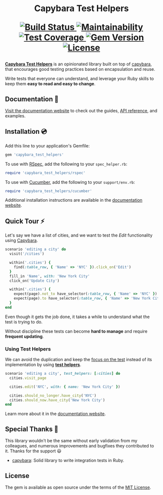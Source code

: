 [docs]: https://capybara-test-helpers.netlify.app/
[api]: https://capybara-test-helpers.netlify.app/api/
[design patterns]: https://capybara-test-helpers.netlify.app/guide/advanced/design-patterns
[installation]: https://capybara-test-helpers.netlify.app/installation
[capybara]: https://github.com/teamcapybara/capybara
[capybara dsl]: https://github.com/teamcapybara/capybara#the-dsl
[capybara querying]: https://github.com/teamcapybara/capybara#querying
[cucumber]: https://github.com/cucumber/cucumber-ruby
[rspec]: https://github.com/rspec/rspec
[rspec matchers]: https://relishapp.com/rspec/rspec-expectations/docs/built-in-matchers
[rspec-rails]: https://github.com/rspec/rspec-rails#installation
[trailing_commas]: https://maximomussini.com/posts/trailing-commas/
[testing_robots]: https://jakewharton.com/testing-robots/
[page_objects]: https://martinfowler.com/bliki/PageObject.html
[rspec_injection]: https://github.com/ElMassimo/capybara_test_helpers/blob/master/examples/rails_app/spec/system/cities_spec.rb#L7
[rspec_global_injection]: https://github.com/ElMassimo/capybara_test_helpers/blob/master/examples/rails_app/spec/system/support/default_test_helpers.rb#L8
[cucumber_injection]: https://github.com/ElMassimo/capybara_test_helpers/blob/master/examples/rails_app/features/step_definitions/city_steps.rb#L3
[example app]: https://github.com/ElMassimo/capybara_test_helpers/blob/master/examples/rails_app
[capybara_test_helpers_tests]: https://github.com/ElMassimo/capybara_test_helpers/blob/master/spec
[positive and negative assertions]: https://maximomussini.com/posts/cucumber-to_or_not_to/
[should]: https://github.com/ElMassimo/capybara_test_helpers/blob/master/lib/capybara_test_helpers/assertions.rb#L10-L15
[should_not]: https://github.com/ElMassimo/capybara_test_helpers/blob/master/lib/capybara_test_helpers/assertions.rb#L17-L22
[rails_integration]: https://github.com/ElMassimo/capybara_test_helpers/commit/c512e39987215e30227dad45e775480bc1348325
[cucumber_integration]: https://github.com/ElMassimo/capybara_test_helpers/commit/68e20cb40ba409c50f88f8b745eb908fb067a0aa

<h1 align="center">
  Capybara Test Helpers
  <p align="center">
    <a href="https://github.com/ElMassimo/capybara_test_helpers/actions">
      <img alt="Build Status" src="https://github.com/ElMassimo/capybara_test_helpers/workflows/build/badge.svg"/>
    </a>
    <a href="https://codeclimate.com/github/ElMassimo/capybara_test_helpers">
      <img alt="Maintainability" src="https://codeclimate.com/github/ElMassimo/capybara_test_helpers/badges/gpa.svg"/>
    </a>
    <a href="https://codeclimate.com/github/ElMassimo/capybara_test_helpers">
      <img alt="Test Coverage" src="https://codeclimate.com/github/ElMassimo/capybara_test_helpers/badges/coverage.svg"/>
    </a>
    <a href="https://rubygems.org/gems/capybara_test_helpers">
      <img alt="Gem Version" src="https://img.shields.io/gem/v/capybara_test_helpers.svg?colorB=e9573f"/>
    </a>
    <a href="https://github.com/ElMassimo/capybara_test_helpers/blob/master/LICENSE.txt">
      <img alt="License" src="https://img.shields.io/badge/license-MIT-428F7E.svg"/>
    </a>
  </p>
</h1>

[__Capybara Test Helpers__](https://github.com/ElMassimo/capybara_test_helpers) is
an opinionated library built on top of [capybara], that encourages good testing
practices based on encapsulation and reuse.

Write tests that everyone can understand, and leverage your Ruby skills to keep them __easy to read and easy to change__.

## Documentation 📖

[Visit the documentation website][docs] to check out the guides, [API reference][api], and examples.

## Installation 💿

Add this line to your application's Gemfile:

```ruby
gem 'capybara_test_helpers'
```

To use with [RSpec], add the following to your `spec_helper.rb`:

```ruby
require 'capybara_test_helpers/rspec'
```

To use with [Cucumber], add the following to your `support/env.rb`:

```ruby
require 'capybara_test_helpers/cucumber'
```

Additional installation instructions are available in the [documentation website][installation].

## Quick Tour ⚡️

Let's say we have a list of cities, and we want to test the _Edit_ functionality using [Capybara].

```ruby
scenario 'editing a city' do
  visit('/cities')

  within('.cities') {
    find(:table_row, { 'Name' => 'NYC' }).click_on('Edit')
  }
  fill_in 'Name', with: 'New York City'
  click_on('Update City')

  within('.cities') {
    expect(page).not_to have_selector(:table_row, { 'Name' => 'NYC' })
    expect(page).to have_selector(:table_row, { 'Name' => 'New York City' })
  }
end
```

Even though it gets the job done, it takes a while to understand what the test is trying to do.

Without discipline these tests can become __hard to manage__ and require __frequent updating__.

### Using Test Helpers

We can avoid the duplication and keep the [focus on the test][design patterns] instead of its
implementation by using [__test helpers__][docs].

```ruby
scenario 'editing a city', test_helpers: [:cities] do
  cities.visit_page

  cities.edit('NYC', with: { name: 'New York City' })

  cities.should_no_longer.have_city('NYC')
  cities.should_now.have_city('New York City')
end
```

Learn more about it in the [documentation website][docs].

## Special Thanks 🙏

This library wouldn't be the same without early validation from my colleagues, and numerous improvements and bugfixes they contributed to it. Thanks for the support 😃

- [capybara]: Solid library to write integration tests in Ruby.

## License

The gem is available as open source under the terms of the [MIT License](https://opensource.org/licenses/MIT).
